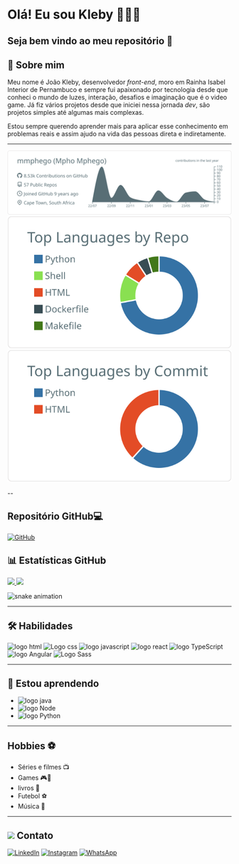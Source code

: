 # Olá! Eu sou Kleby 👨🏻‍💻

## Seja bem vindo ao meu repositório 👋

## 🚀 Sobre mim

Meu nome é João Kleby, desenvolvedor *front-end*, moro em Rainha Isabel Interior de Pernambuco e sempre fui apaixonado por tecnologia desde que conheci o mundo de luzes, interação, desafios e imaginação que é o video game. Já fiz vários projetos desde que iniciei nessa jornada *dev*, são projetos simples até algumas mais complexas.

Estou sempre querendo aprender mais para aplicar esse conhecimento em problemas reais e assim ajudo na vida das pessoas direta e indiretamente.

---
<p  align="center">
  <img src="https://raw.githubusercontent.com/Kleby/Kleby/master/profile-summary-card-output/default/0-profile-details.svg" alt="github stats"></br>
  <img src="https://raw.githubusercontent.com/Kleby/Kleby/master/profile-summary-card-output/default/1-repos-per-language.svg">
  <img src="https://raw.githubusercontent.com/Kleby/Kleby/master/profile-summary-card-output/default/2-most-commit-language.svg"></br></p>

--
## Repositório GitHub:computer:

 [![GitHub](https://img.shields.io/badge/GitHub-000?style=for-the-badge&logo=github&logoColor=fff "GitHub de João Kleby")](https://github.com/Kleby/)

##  :bar_chart: Estatísticas GitHub
<div><a href="https://github.com/Kleby"><img loading="lazy" height="180em" src="https://github-readme-stats.vercel.app/api/top-langs/?username=kleby&layout=compact&langs_count=7&theme=highcontrast"/> <img loading="github" height="180em" src="https://github-readme-stats.vercel.app/api?username=kleby&show_icons=true&theme=highcontrast&include_all_commits=true&count_private=true"/></a></div>

<!--[![Repo Card](https://github-readme-stats.vercel.app/api/pin/?username=Kleby&repo=angular_healty-recipes&bg_color=000&border_color=30A3DC&show_icons=true&icon_color=30A3DC&title_color=E94D5F&text_color=FFF theme)](https://github.com/Kleby/angular_healty-recipes) -->

![snake animation](https://github.com/Kleby/Kleby/blob/output/github-contribution-grid-snake2.svg)

---


## 🛠 Habilidades

<div>
	<img src="https://cdn.jsdelivr.net/gh/devicons/devicon/icons/html5/html5-original.svg" width="40" height="40" alt="logo html"title="Logo html"  /> <img src="https://cdn.jsdelivr.net/gh/devicons/devicon/icons/css3/css3-original.svg" width="40" height="40" alt="Logo css" title="Logo css" /> <img src="https://cdn.jsdelivr.net/gh/devicons/devicon/icons/javascript/javascript-original.svg" width="40" height="40" alt="logo javascript" title="logo javascript" /> <img src="https://cdn.jsdelivr.net/gh/devicons/devicon/icons/react/react-original.svg" width="40" height="40" alt="logo react" title="logo react" /> <img src="https://cdn.jsdelivr.net/gh/devicons/devicon/icons/typescript/typescript-original.svg" width="40" height="40" alt="logo TypeScript" title="logo TypeScript" /> <img src="https://cdn.jsdelivr.net/gh/devicons/devicon/icons/angularjs/angularjs-original.svg" width="40" height="40" alt="logo Angular" title="logo Angular" /> <img src="https://cdn.jsdelivr.net/gh/devicons/devicon/icons/sass/sass-original.svg" alt="Logo Sass" title=="Logo Sass" width="40" height="40" />         
</div>

---

## 🧠 Estou aprendendo

<ul>
    <li
        ><img src="https://cdn.jsdelivr.net/gh/devicons/devicon/icons/java/java-original.svg" width="40" height="40" alt="logo java"/>
    </li>
    <li>
        <img src="https://cdn.jsdelivr.net/gh/devicons/devicon/icons/nodejs/nodejs-original.svg" width="40" height="40" alt="logo Node" />
    </li>
    <li>
        <img loading="python" src="https://cdn.jsdelivr.net/gh/devicons/devicon/icons/python/python-original.svg" width="40" height="40" alt="logo Python" />
    </li>
</ul>  

---

## Hobbies  :soccer:

- Séries e filmes :tv: 
- Games :video_game::space_invader:
- livros :book:
- Futebol :soccer:
- Música :musical_note:

---

##  <img src="https://media.tenor.com/WHUtiaYJmI8AAAAC/contact-me-call-me.gif" width="60"/> Contato

[![LinkedIn](https://img.shields.io/badge/LinkedIn-%230077B5?style=for-the-badge&logo=linkedin&logoColor=fff "Linkedin de João Kleby")](https://www.linkedin.com/in/jkleby/)  [![Instagram](https://img.shields.io/badge/-Instagram-%23E4405F?style=for-the-badge&logo=instagram&logoColor=white  "Instagram de João Kleby")](https://www.instagram.com/klebyveiga/)  [![WhatsApp](https://img.shields.io/badge/WhatsApp-25D366?style=for-the-badge&logo=whatsapp&logoColor=white  "WhatsApp de João Kleby")](https://api.whatsapp.com/send/?phone=5554936181097&text&type=phone_number&app_absent=0)
